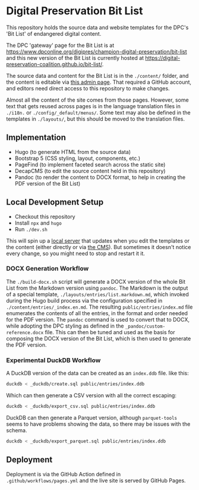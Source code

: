 # Digital Preservation Bit List

This repository holds the source data and website templates for the DPC's 'Bit List' of endangered digital content. 

The DPC 'gateway' page for the Bit List is at <https://www.dpconline.org/digipres/champion-digital-preservation/bit-list> and this new version of the Bit List is currently hosted at <https://digital-preservation-coalition.github.io/bit-list/>.

The source data and content for the Bit List is in the `./content/` folder, and the content is editable via [this admin page](https://digital-preservation-coalition.github.io/bit-list/admin/). That required a GitHub account, and editors need direct access to this repository to make changes.

Almost all the content of the site comes from those pages. However, some text that gets reused across pages is in the language translation files in `./i18n.` or `./config/_default/menus/`. Some text may also be defined in the templates in `./layouts/`, but this should be moved to the translation files.

## Implementation

- Hugo (to generate HTML from the source data)
- Bootstrap 5 (CSS styling, layout, components, etc.)
- PageFind (to implement faceted search across the static site)
- DecapCMS (to edit the source content held in this repository)
- Pandoc (to render the content to DOCX format, to help in creating the PDF version of the Bit List)

## Local Development Setup

- Checkout this repository
- Install `npx` and `hugo`
- Run `./dev.sh`

This will spin up a [local server](http://localhost:1313/) that updates when you edit the templates or the content (either directly or via [the CMS](http://localhost:1313/admin/)). But sometimes it doesn't notice every change, so you might need to stop and restart it it.

### DOCX Generation Workflow

The `./build-docx.sh` script will generate a DOCX version of the whole Bit List from the Markdown version using `pandoc`. The Markdown is the output of a special template, `./layouts/entries/list.markdown.md`, which invoked during the Hugo build process via the configuration specified in `./content/entries/_index.en.md`. The resulting `public/entries/index.md` file enumerates the contents of all the entries, in the format and order needed for the PDF version. The `pandoc` command is used to convert that to DOCX, while adopting the DPC styling as defined in the `_pandoc/custom-reference.docx` file. This can then be tuned and used as the basis for composing the DOCX version of the Bit List, which is then used to generate the PDF version.

### Experimental DuckDB Workflow

A DuckDB version of the data can be created as an `index.ddb` file. like this:

```sh
duckdb < _duckdb/create.sql public/entries/index.ddb
```

Which can then generate a CSV version with all the correct escaping:

```sh
duckdb < _duckdb/export_csv.sql public/entries/index.ddb
```

DuckDB can then generate a Parquet version, although `parquet-tools` seems to have problems showing the data, so there may be issues with the schema.

```sh
duckdb < _duckdb/export_parquet.sql public/entries/index.ddb
```

## Deployment

Deployment is via the GitHub Action defined in `.github/workflows/pages.yml` and the live site is served by GitHub Pages.
